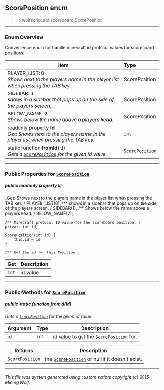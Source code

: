 ## ScorePosition __enum__

>io.wolfscript.api.scoreboard.ScorePosition

---

### Enum Overview

Convenience enum for handle minecraft id protocol values for scoreboard positions.

Item | Type   
--- | :--- 
PLAYER_LIST: 0<br> _Shows next to the players name in the player list when pressing the TAB key._ | ScorePosition
SIDEBAR: 1<br> _shows in a sidebar that pops up on the side of the players screen._ | ScorePosition
BELOW_NAME: 2<br> _Shows below the name above a players head._ | ScorePosition
 readonly property __Id__ <br> _Get: Shows next to the players name in the player list when pressing the TAB key._ | `int`
static function __fromId__(id) <br> _Gets a [`ScorePosition`](ScorePosition.md) for the given id value._ | [`ScorePosition`](ScorePosition.md)



---


### Public Properties for [`ScorePosition`](ScorePosition.md)

##### <a id='id'></a>public  readonly property __Id__

_Get: Shows next to the players name in the player list when pressing the TAB key. /
    PLAYER_LIST(0),
    /** shows in a sidebar that pops up on the side of the players screen. /
    SIDEBAR(1),
    /** Shows below the name above a players head. /
    BELOW_NAME(2);

    /** Minecraft protocol ID value for the scoreboard position. /
    private int id;

    ScorePosition(int id) {
        this.id = id;
    }

    /** Get the id for this Position._

Get | Description
--- | --- 
`int` | id value



---

### Public Methods for [`ScorePosition`](ScorePosition.md)

##### <a id='fromid'></a>public static function __fromId__(id)

_Gets a [`ScorePosition`](ScorePosition.md) for the given id value._

Argument | Type | Description  
--- | --- | --- 
id | `int` | id value to get the [`ScorePosition`](ScorePosition.md) for.

Returns | Description
--- | --- 
[`ScorePosition`](ScorePosition.md) | the [`ScorePosition`](ScorePosition.md) or null if it doesn't exist.


---


###### This file was system generated using custom scripts copyright (c) 2015 Mining Wolf.
	

